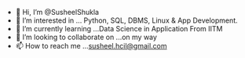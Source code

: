 - 👋 Hi, I’m @SusheelShukla
- 👀 I’m interested in ... Python, SQL, DBMS, Linux & App Development.
- 🌱 I’m currently learning ...Data Science in Application From IITM
- 💞️ I’m looking to collaborate on ...on my way
- 📫 How to reach me ...<susheel.hcil@gmail.com>

<!---
SusheelShukla/SusheelShukla is a ✨ special ✨ repository because its `README.md` 
--->
